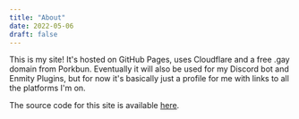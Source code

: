 ```yaml
---
title: "About"
date: 2022-05-06
draft: false
---
```


This is my site! It's hosted on GitHub Pages, uses Cloudflare and a free .gay domain from Porkbun. Eventually it will also be used for my Discord bot and Enmity Plugins, but for now it's basically just a profile for me with links to all the platforms I'm on.

The source code for this site is available [here](https://github.com/FieryFlames/fieryflames.github.io).